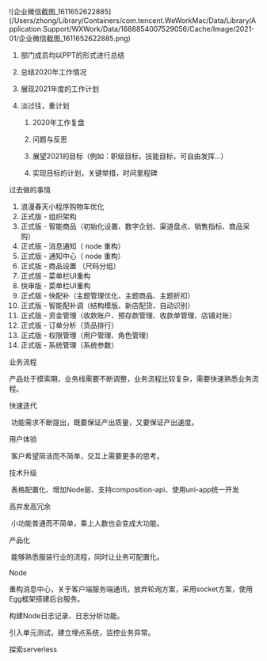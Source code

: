 ![企业微信截图_1611652622885](/Users/zhong/Library/Containers/com.tencent.WeWorkMac/Data/Library/Application Support/WXWork/Data/1688854007529056/Cache/Image/2021-01/企业微信截图_1611652622885.png)

1. 部门成员均以PPT的形式进行总结

2. 总结2020年工作情况

3. 展现2021年度的工作计划

4. 淡过往，重计划

    

    1. 2020年工作复盘

    2. 问题与反思
    3. 展望2021的目标（例如：职级目标，技能目标，可自由发挥...）
    4. 实现目标的计划，关键举措，时间里程碑





过去做的事情

1. 浪漫春天小程序购物车优化
2. 正式版 - 组织架构
3. 正式版 - 智能商品（初始化设置、数字企划、渠道盘点、销售指标、商品采购）
4. 正式版 - 消息通知（ node 重构）
5. 正式版 - 通知中心（ node 重构）
6. 正式版 - 商品设置 （尺码分组）
7. 正式版 - 菜单栏UI重构
8. 快审版 - 菜单栏UI重构
9. 正式版 - 快配补（主题管理优化、主题商品、主题折扣）
10. 正式版 - 智能配补调（结构模版、新店配货、自动识别）
11. 正式版 - 资金管理（收款账户、预存款管理、收款单管理、店铺对账）
12. 正式版 - 订单分析（货品排行）
13. 正式版 - 权限管理（用户管理、角色管理）
14. 正式版 - 系统管理（系统参数）



业务流程

​	产品处于摸索期，业务线需要不断调整，业务流程比较复杂，需要快速熟悉业务流程。

快速迭代

​	功能需求不断提出，既要保证产出质量，又要保证产出速度。

用户体验

​	客户希望简洁而不简单，交互上需要更多的思考。



技术升级

​	表格配置化、增加Node层、支持composition-api、使用uni-app统一开发

高并发高冗余

​	小功能普通而不简单，乘上人数也会变成大功能。

产品化

​	能够熟悉服装行业的流程，同时让业务可配置化。



Node

重构消息中心，关于客户端服务端通讯，放弃轮询方案，采用socket方案，使用Egg框架搭建后台服务。

构建Node日志记录、日志分析功能。

引入单元测试，建立埋点系统，监控业务异常。

探索serverless



